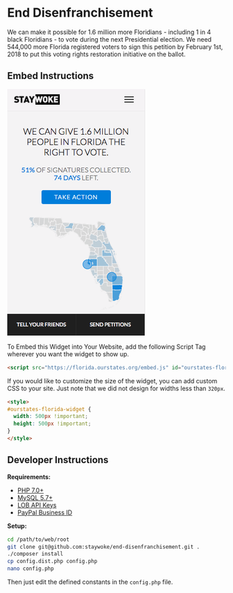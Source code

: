 End Disenfranchisement
===

We can make it possible for 1.6 million more Floridians - including 1 in 4 black Floridians - to vote during the next Presidential election. We need 544,000 more Florida registered voters to sign this petition by February 1st, 2018 to put this voting rights restoration initiative on the ballot.

Embed Instructions
---

![Widget](screenshot.png "Widget")

To Embed this Widget into Your Website, add the following Script Tag wherever you want the widget to show up.

```html
<script src="https://florida.ourstates.org/embed.js" id="ourstates-florida-script" defer></script>
```

If you would like to customize the size of the widget, you can add custom CSS to your site.  Just note that we did not design for widths less than `320px`.

```html
<style>
#ourstates-florida-widget {
  width: 500px !important;
  height: 500px !important;
}
</style>
```

Developer Instructions
---

**Requirements:**

* [PHP 7.0+](http://php.net/)
* [MySQL 5.7+](https://www.mysql.com/)
* [LOB API Keys](https://lob.com/)
* [PayPal Business ID](https://paypal.com/)

**Setup:**

```bash
cd /path/to/web/root
git clone git@github.com:staywoke/end-disenfranchisement.git .
./composer install
cp config.dist.php config.php
nano config.php
```

Then just edit the defined constants in the `config.php` file.
